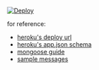 [![Deploy](https://www.herokucdn.com/deploy/button.svg)](https://heroku.com/deploy)

for reference:
- [heroku's deploy url](https://heroku.com/deploy?template=https://github.com/meetmangrove/digest-slack-bot)
- [heroku's app.json schema](https://devcenter.heroku.com/articles/app-json-schema)
- [mongoose guide](http://mongoosejs.com/docs/guide.html)
- [sample messages](https://docs.google.com/document/d/191BpoW_IUmyE7oayg-uOEDFbqdmNYTKeYzFZoIqjE-U/edit)
